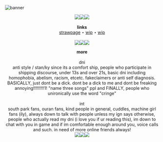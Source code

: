 
<picture>
 <img alt="banner" src="https://i.postimg.cc/tJW8TmHW/marshi-banner-test.jpg">
</picture>

<p align="center">
   <img src="https://i.postimg.cc/xdmZg4c7/chainsbanner.gif"><img src="https://i.postimg.cc/xdmZg4c7/chainsbanner.gif"><img src="https://i.postimg.cc/xdmZg4c7/chainsbanner.gif"><br>
 <br>
  <b>links</b><br>
  <a href="https://urinalshitter.straw.page/">strawpage</a> ⋆
  <a href="https://urinalshitter.straw.page/">wip</a> ⋆
  <a href="https://urinalshitter.straw.page/">wip</a>
   <br><br>
   <img src="https://i.postimg.cc/xdmZg4c7/chainsbanner.gif"><img src="https://i.postimg.cc/xdmZg4c7/chainsbanner.gif"><img src="https://i.postimg.cc/xdmZg4c7/chainsbanner.gif">
<p align="center">
<b>more</b><br>
  <br>
<centre>dni</centre><br>
<centre>anti style / stan/ky since its a comfort ship, people who participate in shipping discourse, under 13s and over 21s, basic dni including homophobia, abelism, racism, etcetc. fakeclaimers or anti self diagnosis. BASICALLY, just dont be a dick. dont be a dick to me and dont be freaking annoying!!!!!!!!!1! "name three songs" ppl and FINALLY, people who unironically use the word "cringe"  </centre><br>
  <br>
<centre>int</centre><br>
<centre>south park fans, ouran fans, kind people in general, cuddles, machine girl fans (ily), always down to talk with people unless my ign says otherwise, people who actually read my dni (i love you if ur reading this), im down to chat with you in game and if im comfortable enough around you, voice calls and such. in need of more online friends always! </centre><br>
    <img src="https://i.postimg.cc/xdmZg4c7/chainsbanner.gif"><img src="https://i.postimg.cc/xdmZg4c7/chainsbanner.gif"><img src="https://i.postimg.cc/xdmZg4c7/chainsbanner.gif">
</p>
